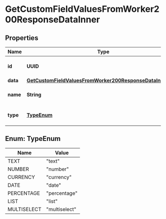 

# GetCustomFieldValuesFromWorker200ResponseDataInner


## Properties

| Name | Type | Description | Notes |
|------------ | ------------- | ------------- | -------------|
|**id** | **UUID** | UUID for the custom field value |  |
|**data** | [**GetCustomFieldValuesFromWorker200ResponseDataInnerData**](GetCustomFieldValuesFromWorker200ResponseDataInnerData.md) |  |  [optional] |
|**name** | **String** | Name of the custom field |  |
|**type** | [**TypeEnum**](#TypeEnum) | Type of the custom field |  |



## Enum: TypeEnum

| Name | Value |
|---- | -----|
| TEXT | &quot;text&quot; |
| NUMBER | &quot;number&quot; |
| CURRENCY | &quot;currency&quot; |
| DATE | &quot;date&quot; |
| PERCENTAGE | &quot;percentage&quot; |
| LIST | &quot;list&quot; |
| MULTISELECT | &quot;multiselect&quot; |



